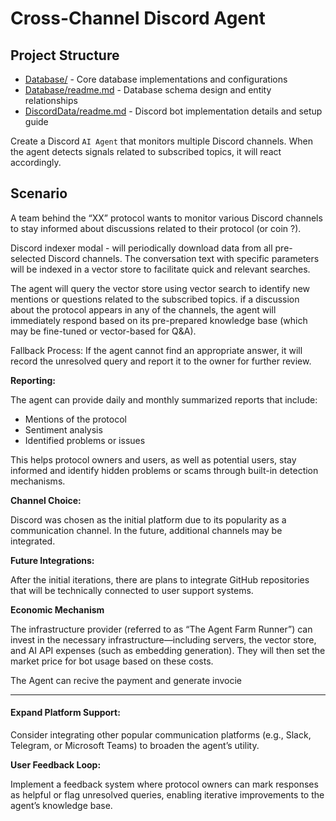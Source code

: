 # Cross-Channel Discord Agent

## Project Structure

- [Database/](./Database/) - Core database implementations and configurations
- [Database/readme.md](./Database/readme.md) - Database schema design and entity relationships
- [DiscordData/readme.md](./DiscrodData/readme.md) - Discord bot implementation details and setup guide


Create a Discord `AI Agent` that monitors multiple Discord channels. When the agent detects signals related to subscribed topics, it will react accordingly.

## Scenario

A team behind the “XX” protocol wants to monitor various Discord channels to stay informed about discussions related to their protocol (or coin ?).


Discord indexer modal -  will periodically download data from all pre-selected Discord channels. The conversation text with specific parameters will be indexed in a vector store to facilitate quick and relevant searches.

The agent will query the vector store using vector search to identify new mentions or questions related to the subscribed topics. if a discussion about the protocol appears in any of the channels, the agent will immediately respond based on its pre-prepared knowledge base (which may be fine-tuned or vector-based for Q&A).

Fallback Process: If the agent cannot find an appropriate answer, it will record the unresolved query and report it to the owner for further review.

**Reporting:**

The agent can provide daily and monthly summarized reports that include:

- Mentions of the protocol
- Sentiment analysis
- Identified problems or issues

This helps protocol owners and users, as well as potential users, stay informed and identify hidden problems or scams through built-in detection mechanisms.

**Channel Choice:**

Discord was chosen as the initial platform due to its popularity as a communication channel. In the future, additional channels may be integrated.

**Future Integrations:**

After the initial iterations, there are plans to integrate GitHub repositories that will be technically connected to user support systems.

**Economic Mechanism**

The infrastructure provider (referred to as “The Agent Farm Runner”) can invest in the necessary infrastructure—including servers, the vector store, and AI API expenses (such as embedding generation). They will then set the market price for bot usage based on these costs.

The Agent can recive the payment and generate invocie 

---


####  Expand Platform Support:

Consider integrating other popular communication platforms (e.g., Slack, Telegram, or Microsoft Teams) to broaden the agent’s utility.

**User Feedback Loop:**

Implement a feedback system where protocol owners can mark responses as helpful or flag unresolved queries, enabling iterative improvements to the agent’s knowledge base.






